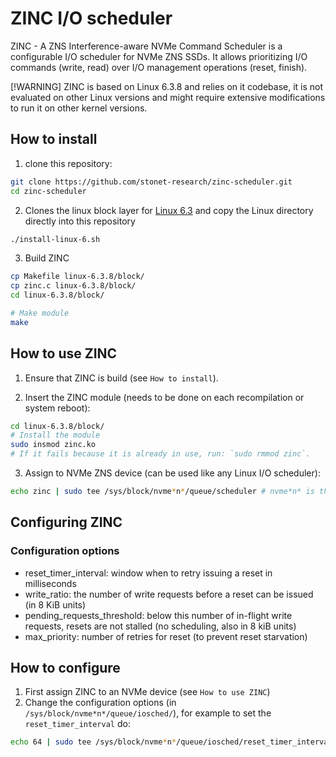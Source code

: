 # ZINC I/O scheduler

ZINC - A ZNS Interference-aware NVMe Command Scheduler is a configurable I/O scheduler for NVMe ZNS SSDs.
It allows prioritizing I/O commands (write, read) over I/O management operations (reset, finish).

[!WARNING]
ZINC is based on Linux 6.3.8 and relies on it codebase, it is not evaluated on other Linux versions and might require extensive modifications to run it on other kernel versions.

## How to install

1. clone this repository:

```bash
git clone https://github.com/stonet-research/zinc-scheduler.git
cd zinc-scheduler
```

2. Clones the linux block layer for [Linux 6.3](https://github.com/torvalds/linux/tree/v6.3/block) and copy the Linux directory directly into this repository

```bash
./install-linux-6.sh
```

3. Build ZINC

```bash
cp Makefile linux-6.3.8/block/
cp zinc.c linux-6.3.8/block/
cd linux-6.3.8/block/

# Make module
make
```

## How to use ZINC

1. Ensure that ZINC is build (see `How to install`).

2. Insert the ZINC module (needs to be done on each recompilation or system reboot):

```bash
cd linux-6.3.8/block/
# Install the module
sudo insmod zinc.ko
# If it fails because it is already in use, run: `sudo rmmod zinc`.
```

3. Assign to NVMe ZNS device (can be used like any Linux I/O scheduler):

```bash
echo zinc | sudo tee /sys/block/nvme*n*/queue/scheduler # nvme*n* is the device name.
```

## Configuring ZINC

### Configuration options

* reset_timer_interval: window when to retry issuing a reset in milliseconds
* write_ratio: the number of write requests before a reset can be issued (in 8 KiB units)
* pending_requests_threshold: below this number of in-flight write requests, resets are not stalled (no scheduling, also in 8 kiB units)
* max_priority: number of retries for reset (to prevent reset starvation)

## How to configure

1. First assign ZINC to an NVMe device (see `How to use ZINC`)
2. Change the configuration options (in `/sys/block/nvme*n*/queue/iosched/`), for example to set the `reset_timer_interval` do:

```bash
echo 64 | sudo tee /sys/block/nvme*n*/queue/iosched/reset_timer_interval
```
